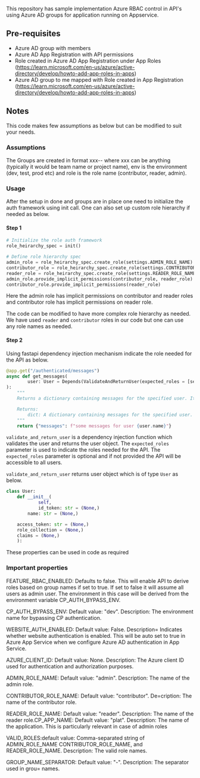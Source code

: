 This repository has sample implementation Azure RBAC control in API's using Azure AD groups for application running on Appservice.

## Pre-requisites

- Azure AD group with members
- Azure AD App Registration with API permissions
- Role created in Azure AD App Registration under App Roles (https://learn.microsoft.com/en-us/azure/active-directory/develop/howto-add-app-roles-in-apps)
- Azure AD group to me mapped with Role created in App Registration (https://learn.microsoft.com/en-us/azure/active-directory/develop/howto-add-app-roles-in-apps)

## Notes

This code makes few assumptions as below but can be modified to suit your needs.

### Assumptions

The Groups are created in format xxx-<env>-<role> where xxx can be anything (typically it would be team name or project name), env is the environment (dev, test, prod etc) and role
is the role name (contributor, reader, admin).

### Usage

After the setup in done and groups are in place one need to initialize the auth framework using init call. One can also set up custom role hierarchy if needed as below.

#### Step 1

```python 
# Initialize the role auth framework
role_heirarchy_spec = init()

# Define role hierarchy spec
admin_role = role_heirarchy_spec.create_role(settings.ADMIN_ROLE_NAME)
contributor_role = role_heirarchy_spec.create_role(settings.CONTRIBUTOR_ROLE_NAME)
reader_role = role_heirarchy_spec.create_role(settings.READER_ROLE_NAME)
admin_role.provide_implicit_permissions(contributor_role, reader_role)
contributor_role.provide_implicit_permissions(reader_role)
```

Here the admin role has implicit permissions on contributor and reader roles and contributor role has implicit permissions on reader role.

The code can be modified to have more complex role hierarchy as needed. We have used `reader` and `contributor` roles in our code but one can use any role names as needed.

#### Step 2

Using fastapi dependency injection mechanism indicate the role needed for the API as below.

```python
@app.get("/authenticated/messages")
async def get_messages(
        user: User = Depends(ValidateAndReturnUser(expected_roles = [settings.READER_ROLE_NAME])),
):
    """
    Returns a dictionary containing messages for the specified user. It uses dependency injection to get the user object. The RBAC validations are performed in ValidateAndReturnUser.

    Returns:
        dict: A dictionary containing messages for the specified user.
    """
    return {"messages": f"some messages for user {user.name}"}
```

`validate_and_return_user` is a dependency injection function which validates the user and returns the user object. The `expected_roles` parameter is used to indicate the roles
needed for the API. The `expected_roles` parameter is optional and if not provided the API will be accessible to all users.

`validate_and_return_user` returns user object which is of type `User` as below.

```python
class User:
    def __init__(
            self,
            id_token: str = (None,)
        name: str = (None,)

    access_token: str = (None,)
    role_collection = (None,)
    claims = (None,)
    ):
```

These properties can be used in code as required

### Important properties

FEATURE_RBAC_ENABLED: Defaults to false. This will enable API to derive roles based on group names if set to true. If set to false it will assume all users as admin user. The
environment in this case will be derived from the environment variable CP_AUTH_BYPASS_ENV.

CP_AUTH_BYPASS_ENV: Default value: "dev". Description: The environment name for bypassing CP authentication.

WEBSITE_AUTH_ENABLED: Default value: False. Description= Indicates whether website authentication is enabled. This will be auto set to true in Azure App Service when we configure
Azure AD authentication in App Service.

AZURE_CLIENT_ID: Default value: None. Description: The Azure client ID used for authentication and authorization purposes.

ADMIN_ROLE_NAME: Default value: "admin". Description: The name of the admin role.

CONTRIBUTOR_ROLE_NAME: Default value: "contributor". De=cription: The name of the contributor role.

READER_ROLE_NAME: Default value: "reader". Description: The name of the reader role.CP_APP_NAME: Default value: "plat". Description: The name of the application. This is
particularly relevant in case of admin roles

VALID_ROLES:default value: Comma-separated string of ADMIN_ROLE_NAME CONTRIBUTOR_ROLE_NAME, and READER_ROLE_NAME. Description: The valid role names.

GROUP_NAME_SEPARATOR: Default value: "-". Description: The separator used in grou= names.
